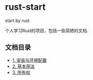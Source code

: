 # rust-start
start by rust

个人学习Rust的项目，包括一些简陋的文档.

## 文档目录
* [1. 安装与环境配置](docs/installation.md)
* [2. 基本用法](docs/basis.md)
* [3. 所有权](docs/ownships.md)
